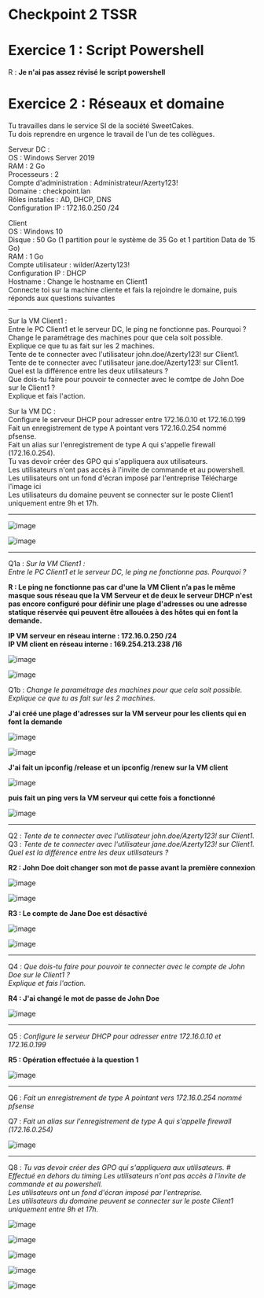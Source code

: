 # Checkpoint 2 TSSR

# Exercice 1 : Script Powershell

R : **Je n'ai pas assez révisé le script powershell**  

# Exercice 2 : Réseaux et domaine

Tu travailles dans le service SI de la société SweetCakes.   
Tu dois reprendre en urgence le travail de l'un de tes collègues.   


Serveur DC :   
OS : Windows Server 2019   
RAM : 2 Go   
Processeurs : 2   
Compte d'administration : Administrateur/Azerty123!   
Domaine : checkpoint.lan  
Rôles installés : AD, DHCP, DNS  
Configuration IP : 172.16.0.250 /24  
  
Client   
OS : Windows 10   
Disque : 50 Go (1 partition pour le système de 35 Go et 1 partition Data de 15 Go)    
RAM : 1 Go   
Compte utilisateur : wilder/Azerty123!   
Configuration IP : DHCP   
Hostname : Change le hostname en Client1   
Connecte toi sur la machine cliente et fais la rejoindre le domaine, puis réponds aux questions suivantes   

____________

Sur la VM Client1 :   
Entre le PC Client1 et le serveur DC, le ping ne fonctionne pas. Pourquoi ?   
Change le paramétrage des machines pour que cela soit possible.   
Explique ce que tu as fait sur les 2 machines.   
Tente de te connecter avec l'utilisateur john.doe/Azerty123! sur Client1.   
Tente de te connecter avec l'utilisateur jane.doe/Azerty123! sur Client1.   
Quel est la différence entre les deux utilisateurs ?   
Que dois-tu faire pour pouvoir te connecter avec le comtpe de John Doe sur le Client1 ?   
Explique et fais l'action.   

Sur la VM DC :   
Configure le serveur DHCP pour adresser entre 172.16.0.10 et 172.16.0.199   
Fait un enregistrement de type A pointant vers 172.16.0.254 nommé pfsense.   
Fait un alias sur l'enregistrement de type A qui s'appelle firewall (172.16.0.254).   
Tu vas devoir créer des GPO qui s'appliquera aux utilisateurs.   
Les utilisateurs n'ont pas accès à l'invite de commande et au powershell.   
Les utilisateurs ont un fond d'écran imposé par l'entreprise Télécharge l'image ici      
Les utilisateurs du domaine peuvent se connecter sur le poste Client1 uniquement entre 9h et 17h.   

______________

![image](https://github.com/techerbeatrice/checkpoint_02_TSSR/assets/138071140/ce9f1594-5554-4db9-ae60-98a934a8b897)

![image](https://github.com/techerbeatrice/checkpoint_02_TSSR/assets/138071140/92cb9af1-7827-4695-8a1a-05268403eb4c)

____

Q1a : _Sur la VM Client1 :_       
_Entre le PC Client1 et le serveur DC, le ping ne fonctionne pas. Pourquoi ?_   

**R : Le ping ne fonctionne pas car d'une la VM Client n’a pas le même masque sous réseau que la VM Serveur et de deux le serveur DHCP n'est pas encore configuré pour définir une plage d'adresses ou une adresse statique réservée qui peuvent être allouées à des hôtes qui en font la demande.**   
  
**IP VM serveur en réseau interne : 172.16.0.250 /24**  
**IP VM client en réseau interne : 169.254.213.238 /16** 

![image](https://github.com/techerbeatrice/checkpoint_02_TSSR/assets/138071140/0b85e286-acf0-4159-8924-4b74a216abad)

![image](https://github.com/techerbeatrice/checkpoint_02_TSSR/assets/138071140/5289dc6d-12ff-4f9c-bbf3-a846d1b2ee4c)


Q1b : _Change le paramétrage des machines pour que cela soit possible._     
_Explique ce que tu as fait sur les 2 machines._     

**J'ai créé une plage d'adresses sur la VM serveur pour les clients qui en font la demande**  

![image](https://github.com/techerbeatrice/checkpoint_02_TSSR/assets/138071140/684484bd-4156-492a-a49a-11b33e81ba86)

![image](https://github.com/techerbeatrice/checkpoint_02_TSSR/assets/138071140/961b7b34-8b4c-4e3b-adca-6fd14e6b11eb)

**J'ai fait un ipconfig /release et un ipconfig /renew sur la VM client**

![image](https://github.com/techerbeatrice/checkpoint_02_TSSR/assets/138071140/c1112355-a463-404d-b1a8-8f98353ccebb)

**puis fait un ping vers la VM serveur qui cette fois a fonctionné**

![image](https://github.com/techerbeatrice/checkpoint_02_TSSR/assets/138071140/d0d21321-3757-49b8-b139-7cfb18dc0f12)

____

Q2 : _Tente de te connecter avec l'utilisateur john.doe/Azerty123! sur Client1._    
Q3 : _Tente de te connecter avec l'utilisateur jane.doe/Azerty123! sur Client1._    
_Quel est la différence entre les deux utilisateurs ?_     

**R2 : John Doe doit changer son mot de passe avant la première connexion** 

![image](https://github.com/techerbeatrice/checkpoint_02_TSSR/assets/138071140/1727edee-1dd1-4bee-8156-37437cf83ac1)    

![image](https://github.com/techerbeatrice/checkpoint_02_TSSR/assets/138071140/68f48441-e31d-4680-b873-ebf627170882)

**R3 : Le compte de Jane Doe est désactivé**

![image](https://github.com/techerbeatrice/checkpoint_02_TSSR/assets/138071140/88cbb0f8-a08b-4592-adbb-6a081b21b1e6)

![image](https://github.com/techerbeatrice/checkpoint_02_TSSR/assets/138071140/0041d28b-7977-4e0d-8a3a-c4d6fe467bc7)

___________

Q4 : _Que dois-tu faire pour pouvoir te connecter avec le compte de John Doe sur le Client1 ?_   
_Explique et fais l'action._  

**R4 : J'ai changé le mot de passe de John Doe**  

![image](https://github.com/techerbeatrice/checkpoint_02_TSSR/assets/138071140/1815dabe-706e-4aae-9982-31bdc5eea0e6)

___________

Q5 : _Configure le serveur DHCP pour adresser entre 172.16.0.10 et 172.16.0.199_  

**R5 : Opération effectuée à la question 1**   

![image](https://github.com/techerbeatrice/checkpoint_02_TSSR/assets/138071140/ec5f34c6-af79-49f3-ae3c-fd3741fd9ff9)

______________

Q6 : _Fait un enregistrement de type A pointant vers 172.16.0.254 nommé pfsense_   

Q7 : _Fait un alias sur l'enregistrement de type A qui s'appelle firewall (172.16.0.254)_

![image](https://github.com/techerbeatrice/checkpoint_02_TSSR/assets/138071140/a05734d5-f4b8-4399-a585-2fb64f43d489)

________

Q8 : _Tu vas devoir créer des GPO qui s'appliquera aux utilisateurs.  # Effectué en dehors du timing 
Les utilisateurs n'ont pas accès à l'invite de commande et au powershell.      
Les utilisateurs ont un fond d'écran imposé par l'entreprise.     
Les utilisateurs du domaine peuvent se connecter sur le poste Client1 uniquement entre 9h et 17h._      

![image](https://github.com/techerbeatrice/checkpoint_02_TSSR/assets/138071140/6d2439c9-e9dc-4e16-8ad5-32e8e31b0c5b)

![image](https://github.com/techerbeatrice/checkpoint_02_TSSR/assets/138071140/1c53e472-6ceb-40dc-93ab-4e5ff8dfc6a4)

![image](https://github.com/techerbeatrice/checkpoint_02_TSSR/assets/138071140/aa05b643-7d21-4726-a387-e24f931a2551)

![image](https://github.com/techerbeatrice/checkpoint_02_TSSR/assets/138071140/f2e8308e-f8f9-46a0-9af7-26fa229ddfce)

![image](https://github.com/techerbeatrice/checkpoint_02_TSSR/assets/138071140/def81efd-8313-4967-94e9-c4dbe4871b04)

